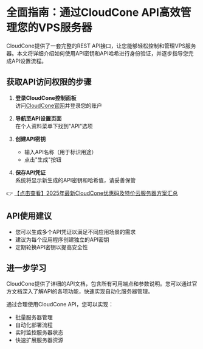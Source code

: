 # 全面指南：通过CloudCone API高效管理您的VPS服务器

CloudCone提供了一套完整的REST API接口，让您能够轻松控制和管理VPS服务器。本文将详细介绍如何使用API密钥和API哈希进行身份验证，并逐步指导您完成API设置流程。

## 获取API访问权限的步骤

1. **登录CloudCone控制面板**  
   访问[CloudCone官网](https://bit.ly/Cloudcone)并登录您的账户

2. **导航至API设置页面**  
   在个人资料菜单下找到"API"选项

3. **创建API密钥**  
   - 输入API名称（用于标识用途）
   - 点击"生成"按钮

4. **保存API凭证**  
   系统将显示新生成的API密钥和哈希值，请妥善保管

👉 [【点击查看】2025年最新CloudCone优惠码及特价云服务器方案汇总](https://bit.ly/Cloudcone)

## API使用建议

- 您可以生成多个API凭证以满足不同应用场景的需求
- 建议为每个应用程序创建独立的API密钥
- 定期轮换API密钥以提高安全性

## 进一步学习

CloudCone提供了详细的API文档，包含所有可用端点和参数说明。您可以通过官方文档深入了解API的各项功能，快速实现自动化服务器管理。

通过合理使用CloudCone API，您可以实现：
- 批量服务器管理
- 自动化部署流程
- 实时监控服务器状态
- 快速扩展服务器资源